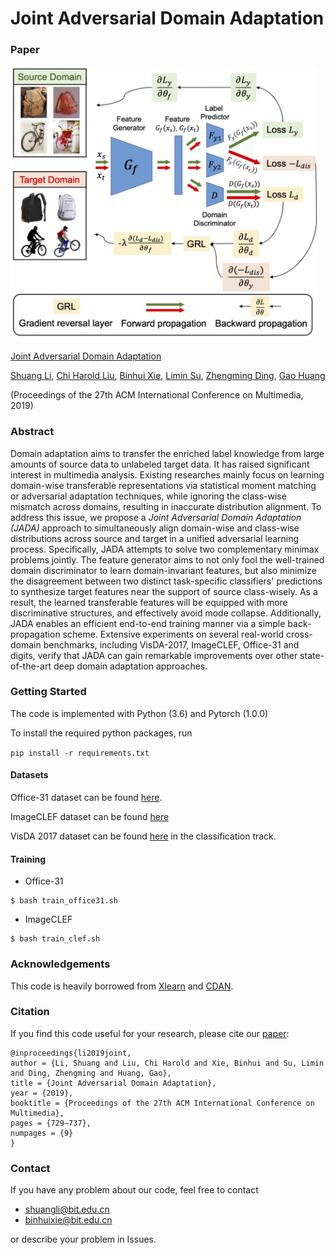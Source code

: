 # Joint Adversarial Domain Adaptation

### Paper

<img src="teaser.jpg" alt="teaser" style="zoom:48%;" />

[Joint Adversarial Domain Adaptation](https://dl.acm.org/doi/10.1145/3343031.3351070)  

[Shuang Li](http://shuangli.xyz), [Chi Harold Liu](http://cs.bit.edu.cn/szdw/jsml/js/lc_20180927062826951290/index.htm), [Binhui Xie](https://binhuixie.github.io), [Limin Su](https://sulimin.tech/), [Zhengming Ding](http://allanding.net), [Gao Huang](http://gaohuang.net/)

(Proceedings of the 27th ACM International Conference on Multimedia, 2019)


### Abstract
Domain adaptation aims to transfer the enriched label knowledge from large amounts of source data to unlabeled target data. It has raised significant interest in multimedia analysis. Existing researches mainly focus on learning domain-wise transferable representations via statistical moment matching or adversarial adaptation techniques, while ignoring the class-wise mismatch across domains, resulting in inaccurate distribution alignment. To address this issue, we propose a *Joint Adversarial Domain Adaptation (JADA)* approach to simultaneously align domain-wise and class-wise distributions across source and target in a unified adversarial learning process. Specifically, JADA attempts to solve two complementary minimax problems jointly. The feature generator aims to not only fool the well-trained domain discriminator to learn domain-invariant features, but also minimize the disagreement between two distinct task-specific classifiers' predictions to synthesize target features near the support of source class-wisely. As a result, the learned transferable features will be equipped with more discriminative structures, and effectively avoid mode collapse. Additionally, JADA enables an efficient end-to-end training manner via a simple back-propagation scheme. Extensive experiments on several real-world cross-domain benchmarks, including VisDA-2017, ImageCLEF, Office-31 and digits, verify that JADA can gain remarkable improvements over other state-of-the-art deep domain adaptation approaches.


### Getting Started
The code is implemented with Python (3.6) and Pytorch (1.0.0)

To install the required python packages, run

``pip install -r requirements.txt``


#### Datasets

Office-31 dataset can be found [here](https://people.eecs.berkeley.edu/~jhoffman/domainadapt/).

ImageCLEF dataset can be found [here](https://imageclef.org/2014/adaptation)

VisDA 2017 dataset can be found [here](https://github.com/VisionLearningGroup/taskcv-2017-public) in the classification track.

#### Training
- Office-31
```
$ bash train_office31.sh
```

- ImageCLEF
```
$ bash train_clef.sh
```

### Acknowledgements
This code is heavily borrowed from [Xlearn](https://github.com/thuml/Xlearn) and [CDAN](https://github.com/thuml/CDAN).

### Citation
If you find this code useful for your research, please cite our [paper](https://dl.acm.org/doi/10.1145/3343031.3351070):
```
@inproceedings{li2019joint,
author = {Li, Shuang and Liu, Chi Harold and Xie, Binhui and Su, Limin and Ding, Zhengming and Huang, Gao},
title = {Joint Adversarial Domain Adaptation},
year = {2019},
booktitle = {Proceedings of the 27th ACM International Conference on Multimedia},
pages = {729–737},
numpages = {9}
}
```

### Contact

If you have any problem about our code, feel free to contact
- shuangli@bit.edu.cn
- binhuixie@bit.edu.cn

or describe your problem in Issues.
